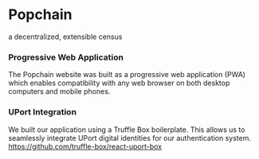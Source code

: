 # Popchain
a decentralized, extensible census



### Progressive Web Application
The Popchain website was built as a progressive web application (PWA) which enables compatibility with any web browser on both desktop computers and mobile phones.

### UPort Integration
We built our application using a Truffle Box boilerplate. This allows us to seamlessly integrate UPort digital identities for our authentication system.
https://github.com/truffle-box/react-uport-box
